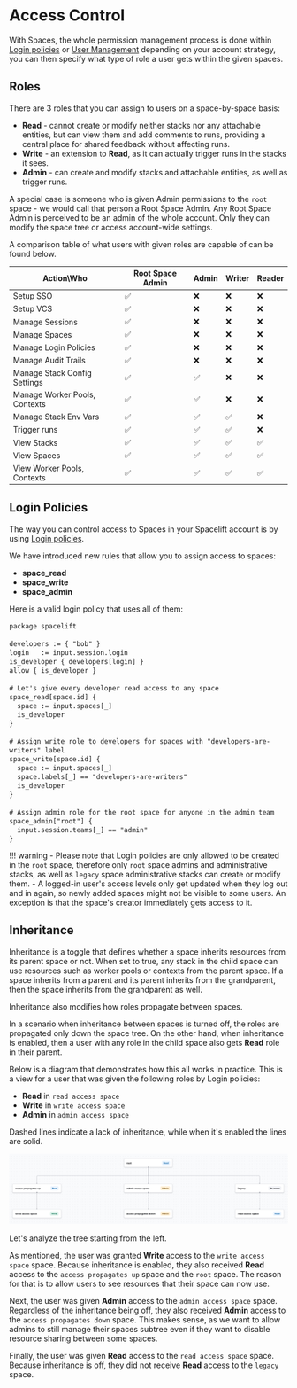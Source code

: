 # Access Control

With Spaces, the whole permission management process is done within [Login policies](../policy/login-policy.md) or [User Management](../user-management/) depending on your account strategy, you can then specify what type of role a user gets within the given spaces.

## Roles

There are 3 roles that you can assign to users on a space-by-space basis:

- **Read** - cannot create or modify neither stacks nor any attachable entities, but can view them and add comments to runs, providing a central place for shared feedback without affecting runs.
- **Write** - an extension to **Read**, as it can actually trigger runs in the stacks it sees.
- **Admin** - can create and modify stacks and attachable entities, as well as trigger runs.

A special case is someone who is given Admin permissions to the `root` space - we would call that person a Root Space Admin.
Any Root Space Admin is perceived to be an admin of the whole account. Only they can modify the space tree or access account-wide settings.

A comparison table of what users with given roles are capable of can be found below.

| Action\Who                    | Root Space Admin | Admin | Writer | Reader |
|-------------------------------|------------------|-------|--------|--------|
| Setup SSO                     | ✅                | ❌     | ❌      | ❌      |
| Setup VCS                     | ✅                | ❌     | ❌      | ❌      |
| Manage Sessions               | ✅                | ❌     | ❌      | ❌      |
| Manage Spaces                 | ✅                | ❌     | ❌      | ❌      |
| Manage Login Policies         | ✅                | ❌     | ❌      | ❌      |
| Manage Audit Trails           | ✅                | ❌     | ❌      | ❌      |
| Manage Stack Config Settings  | ✅                | ✅     | ❌      | ❌      |
| Manage Worker Pools, Contexts | ✅                | ✅     | ❌      | ❌      |
| Manage Stack Env Vars         | ✅                | ✅     | ✅      | ❌      |
| Trigger runs                  | ✅                | ✅     | ✅      | ❌      |
| View Stacks                   | ✅                | ✅     | ✅      | ✅      |
| View Spaces                   | ✅                | ✅     | ✅      | ✅      |
| View Worker Pools, Contexts   | ✅                | ✅     | ✅      | ✅      |

## Login Policies

The way you can control access to Spaces in your Spacelift account is by using [Login policies](../policy/login-policy.md).

We have introduced new rules that allow you to assign access to spaces:

- **space_read**
- **space_write**
- **space_admin**

Here is a valid login policy that uses all of them:

```opa
package spacelift

developers := { "bob" }
login   := input.session.login
is_developer { developers[login] }
allow { is_developer }

# Let's give every developer read access to any space
space_read[space.id] {
  space := input.spaces[_]
  is_developer
}

# Assign write role to developers for spaces with "developers-are-writers" label
space_write[space.id] {
  space := input.spaces[_]
  space.labels[_] == "developers-are-writers"
  is_developer
}

# Assign admin role for the root space for anyone in the admin team
space_admin["root"] {
  input.session.teams[_] == "admin"
}
```

!!! warning
    - Please note that Login policies are only allowed to be created in the `root` space, therefore only `root` space admins and administrative stacks, as well as `legacy` space administrative stacks can create or modify them.
    - A logged-in user's access levels only get updated when they log out and in again, so newly added spaces might not be visible to some users. An exception is that the space's creator immediately gets access to it.

## Inheritance

Inheritance is a toggle that defines whether a space inherits resources from its parent space or not. When set to true, any stack in the child space can use resources such as worker pools or contexts from the parent space. If a space inherits from a parent and its parent inherits from the grandparent, then the space inherits from the grandparent as well.

Inheritance also modifies how roles propagate between spaces.

In a scenario when inheritance between spaces is turned off, the roles are propagated only down the space tree. On the other hand, when inheritance is enabled, then a user with any role in the child space also gets **Read** role in their parent.

Below is a diagram that demonstrates how this all works in practice. This is a view for a user that was given the following roles by Login policies:

- **Read** in `read access space`
- **Write** in `write access space`
- **Admin** in `admin access space`

Dashed lines indicate a lack of inheritance, while when it's enabled the lines are solid.

![](<../../assets/screenshots/spaces_access_propagation.png>)

Let's analyze the tree starting from the left.

As mentioned, the user was granted **Write** access to the `write access space` space.
Because inheritance is enabled, they also received **Read** access to the `access propagates up` space and the `root` space. The reason for that is to allow users to see resources that their space can now use.

Next, the user was given **Admin** access to the `admin access space` space. Regardless of the inheritance being off, they also received **Admin** access to the `access propagates down` space.
This makes sense, as we want to allow admins to still manage their spaces subtree even if they want to disable resource sharing between some spaces.

Finally, the user was given **Read** access to the `read access space` space. Because inheritance is off, they did not receive **Read** access to the `legacy` space.
